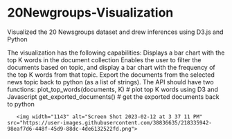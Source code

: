 # 20Newgroups-Visualization
Visualized the 20 Newsgroups dataset and drew inferences using D3.js and Python
  
The visualization has the following capabilities:
Displays a bar chart with the top K words in the document collection
Enables the user to filter the documents based on topic, and display a bar chart with the frequency of the top K words from that topic.
Export the documents from the selected news topic back to python (as a list of strings).
The API should have two functions:
       plot_top_words(documents, K) # plot top K words using D3 and Javascript
       get_exported_documents() # get the exported documents back to python
       
       
       <img width="1143" alt="Screen Shot 2023-02-12 at 3 37 11 PM" src="https://user-images.githubusercontent.com/38836635/218335942-98eaf7d6-448f-45d9-88dc-4de6132522fd.png">
